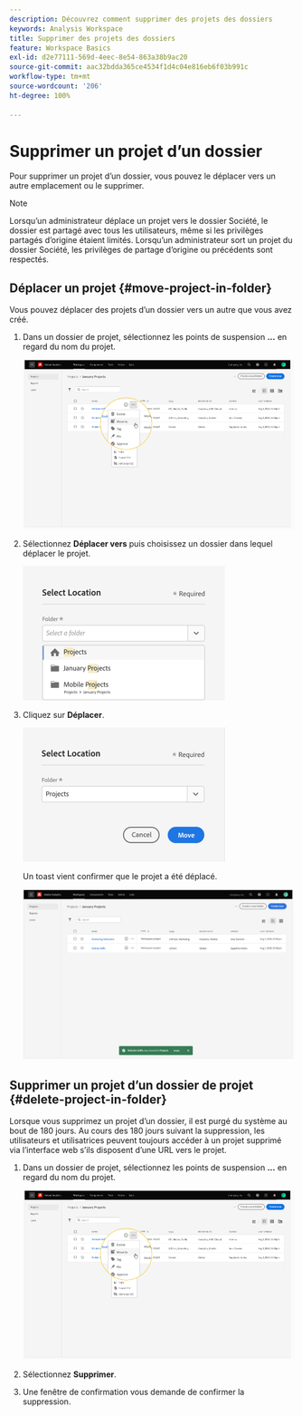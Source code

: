 ```yaml
---
description: Découvrez comment supprimer des projets des dossiers
keywords: Analysis Workspace
title: Supprimer des projets des dossiers
feature: Workspace Basics
exl-id: d2e77111-569d-4eec-8e54-863a38b9ac20
source-git-commit: aac32bdda365ce4534f1d4c04e816eb6f03b991c
workflow-type: tm+mt
source-wordcount: '206'
ht-degree: 100%

---
```


# Supprimer un projet d’un dossier

Pour supprimer un projet d’un dossier, vous pouvez le déplacer vers un autre emplacement ou le supprimer.

>[!NOTE]
>
>Lorsqu’un administrateur déplace un projet vers le dossier Société, le dossier est partagé avec tous les utilisateurs, même si les privilèges partagés d’origine étaient limités. Lorsqu’un administrateur sort un projet du dossier Société, les privilèges de partage d’origine ou précédents sont respectés.

## Déplacer un projet {#move-project-in-folder}

Vous pouvez déplacer des projets d’un dossier vers un autre que vous avez créé.

1. Dans un dossier de projet, sélectionnez les points de suspension **...** en regard du nom du projet.

   ![](/help/analyze/analysis-workspace/build-workspace-project/assets/move1.png)

1. Sélectionnez **Déplacer vers** puis choisissez un dossier dans lequel déplacer le projet.

   ![](/help/analyze/analysis-workspace/build-workspace-project/assets/move-select-location.png)

1. Cliquez sur **Déplacer**.

   ![](/help/analyze/analysis-workspace/build-workspace-project/assets/move-click-move.png)

   Un toast vient confirmer que le projet a été déplacé.

   ![](/help/analyze/analysis-workspace/build-workspace-project/assets/move-project-moved.png)

## Supprimer un projet d’un dossier de projet {#delete-project-in-folder}

Lorsque vous supprimez un projet d’un dossier, il est purgé du système au bout de 180 jours. Au cours des 180 jours suivant la suppression, les utilisateurs et utilisatrices peuvent toujours accéder à un projet supprimé via l’interface web s’ils disposent d’une URL vers le projet.

1. Dans un dossier de projet, sélectionnez les points de suspension **...** en regard du nom du projet.

   ![](/help/analyze/analysis-workspace/build-workspace-project/assets/move1.png)

1. Sélectionnez **Supprimer**.

1. Une fenêtre de confirmation vous demande de confirmer la suppression.
